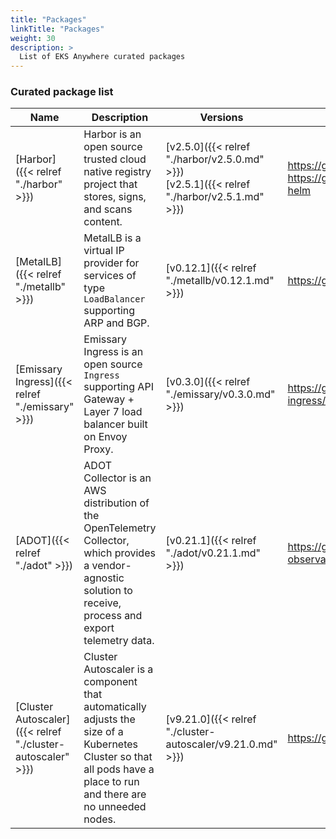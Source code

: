 ```yaml
---
title: "Packages"
linkTitle: "Packages"
weight: 30
description: >
  List of EKS Anywhere curated packages
---
```


### Curated package list

| Name                       | Description                | Versions                  | GitHub                      |
|----------------------------|----------------------------|---------------------------|-----------------------------|
| [Harbor]({{< relref "./harbor" >}}) | Harbor is an open source trusted cloud native registry project that stores, signs, and scans content. | [v2.5.0]({{< relref "./harbor/v2.5.0.md" >}})<br> [v2.5.1]({{< relref "./harbor/v2.5.1.md" >}}) | https://github.com/goharbor/harbor<br>https://github.com/goharbor/harbor-helm |
| [MetalLB]({{< relref "./metallb" >}}) | MetalLB is a virtual IP provider for services of type `LoadBalancer` supporting ARP and BGP. | [v0.12.1]({{< relref "./metallb/v0.12.1.md" >}}) | https://github.com/metallb/metallb/ |
| [Emissary Ingress]({{< relref "./emissary" >}}) | Emissary Ingress is an open source `Ingress` supporting API Gateway + Layer 7 load balancer built on Envoy Proxy. | [v0.3.0]({{< relref "./emissary/v0.3.0.md" >}}) | https://github.com/emissary-ingress/emissary/ |
| [ADOT]({{< relref "./adot" >}}) | ADOT Collector is an AWS distribution of the OpenTelemetry Collector, which provides a vendor-agnostic solution to receive, process and export telemetry data. | [v0.21.1]({{< relref "./adot/v0.21.1.md" >}}) | https://github.com/aws-observability/aws-otel-collector |
| [Cluster Autoscaler]({{< relref "./cluster-autoscaler" >}}) | Cluster Autoscaler is a component that automatically adjusts the size of a Kubernetes Cluster so that all pods have a place to run and there are no unneeded nodes. | [v9.21.0]({{< relref "./cluster-autoscaler/v9.21.0.md" >}}) | https://github.com/kubernetes/autoscaler |
